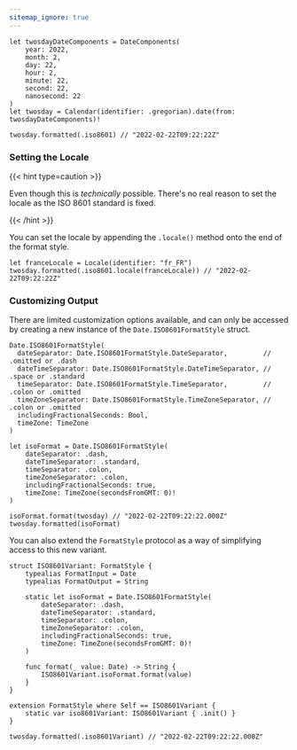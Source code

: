 ```yaml
---
sitemap_ignore: true
---
```

<pre class="splash"><code><span class="keyword token">let</span> twosdayDateComponents = <span class="type token">DateComponents</span>(
    year: <span class="number token">2022</span>,
    month: <span class="number token">2</span>,
    day: <span class="number token">22</span>,
    hour: <span class="number token">2</span>,
    minute: <span class="number token">22</span>,
    second: <span class="number token">22</span>,
    nanosecond: <span class="number token">22</span>
)
<span class="keyword token">let</span> twosday = <span class="type token">Calendar</span>(identifier: .<span class="dotAccess token">gregorian</span>).<span class="call token">date</span>(from: twosdayDateComponents)!

twosday.<span class="call token">formatted</span>(.<span class="dotAccess token">iso8601</span>) <span class="comment token">// "2022-02-22T09:22:22Z"</span></code></pre>

### Setting the Locale

{{< hint type=caution >}}

Even though this is _technically_ possible. There's no real reason to set the locale as the ISO 8601 standard is fixed.

{{< /hint >}}

You can set the locale by appending the `.locale()` method onto the end of the format style.

<pre class="splash"><code><span class="keyword token">let</span> franceLocale = <span class="type token">Locale</span>(identifier: <span class="string token">"fr_FR"</span>)
twosday.<span class="call token">formatted</span>(.<span class="dotAccess token">iso8601</span>.<span class="call token">locale</span>(franceLocale)) <span class="comment token">// "2022-02-22T09:22:22Z"</span></code></pre>

### Customizing Output

There are limited customization options available, and can only be accessed by creating a new instance of the `Date.ISO8601FormatStyle` struct.

<pre class="splash"><code><span class="type token">Date</span>.<span class="type token">ISO8601FormatStyle</span>(
  dateSeparator: <span class="type token">Date</span>.<span class="type token">ISO8601FormatStyle</span>.<span class="type token">DateSeparator</span>,         <span class="comment token">// .omitted or .dash</span>
  dateTimeSeparator: <span class="type token">Date</span>.<span class="type token">ISO8601FormatStyle</span>.<span class="type token">DateTimeSeparator</span>, <span class="comment token">// .space or .standard</span>
  timeSeparator: <span class="type token">Date</span>.<span class="type token">ISO8601FormatStyle</span>.<span class="type token">TimeSeparator</span>,         <span class="comment token">// .colon or .omitted</span>
  timeZoneSeparator: <span class="type token">Date</span>.<span class="type token">ISO8601FormatStyle</span>.<span class="type token">TimeZoneSeparator</span>, <span class="comment token">// .colon or .omitted</span>
  includingFractionalSeconds: <span class="type token">Bool</span>, 
  timeZone: <span class="type token">TimeZone</span>
)</code></pre>

<pre class="splash"><code><span class="keyword token">let</span> isoFormat = <span class="type token">Date</span>.<span class="type token">ISO8601FormatStyle</span>(
    dateSeparator: .<span class="dotAccess token">dash</span>,
    dateTimeSeparator: .<span class="dotAccess token">standard</span>,
    timeSeparator: .<span class="dotAccess token">colon</span>,
    timeZoneSeparator: .<span class="dotAccess token">colon</span>,
    includingFractionalSeconds: <span class="keyword token">true</span>,
    timeZone: <span class="type token">TimeZone</span>(secondsFromGMT: <span class="number token">0</span>)!
)

isoFormat.<span class="call token">format</span>(twosday) <span class="comment token">// "2022-02-22T09:22:22.000Z"</span>
twosday.<span class="call token">formatted</span>(isoFormat)</code></pre>

You can also extend the `FormatStyle` protocol as a way of simplifying access to this new variant.

<pre class="splash"><code><span class="keyword token">struct</span> ISO8601Variant: <span class="type token">FormatStyle</span> {
    <span class="keyword token">typealias</span> FormatInput = <span class="type token">Date</span>
    <span class="keyword token">typealias</span> FormatOutput = <span class="type token">String</span>

    <span class="keyword token">static let</span> isoFormat = <span class="type token">Date</span>.<span class="type token">ISO8601FormatStyle</span>(
        dateSeparator: .<span class="dotAccess token">dash</span>,
        dateTimeSeparator: .<span class="dotAccess token">standard</span>,
        timeSeparator: .<span class="dotAccess token">colon</span>,
        timeZoneSeparator: .<span class="dotAccess token">colon</span>,
        includingFractionalSeconds: <span class="keyword token">true</span>,
        timeZone: <span class="type token">TimeZone</span>(secondsFromGMT: <span class="number token">0</span>)!
    )

    <span class="keyword token">func</span> format(<span class="keyword token">_</span> value: <span class="type token">Date</span>) -&gt; <span class="type token">String</span> {
        <span class="type token">ISO8601Variant</span>.<span class="property token">isoFormat</span>.<span class="call token">format</span>(value)
    }
}

<span class="keyword token">extension</span> <span class="type token">FormatStyle</span> <span class="keyword token">where</span> <span class="type token">Self</span> == <span class="type token">ISO8601Variant</span> {
    <span class="keyword token">static var</span> iso8601Variant: <span class="type token">ISO8601Variant</span> { .<span class="keyword token">init</span>() }
}

twosday.<span class="call token">formatted</span>(.<span class="dotAccess token">iso8601Variant</span>) <span class="comment token">// "2022-02-22T09:22:22.000Z"</span></code></pre>
